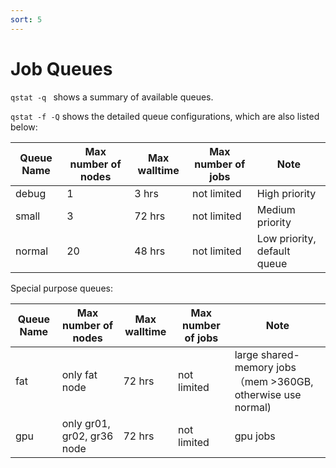 ```yaml
---
sort: 5
---
```


# Job Queues

`qstat -q ` shows a summary of available queues.

`qstat -f -Q` shows the detailed queue configurations, which are also listed below:

| Queue Name | Max number of nodes | Max walltime | Max number of jobs| Note|
|----|----|----|----|----|
| debug | 1 | 3 hrs | not limited | High priority  |
| small | 3 | 72 hrs | not limited | Medium priority |
| normal | 20 | 48 hrs | not limited  | Low priority, default queue |


Special purpose queues:

| Queue Name | Max number of nodes | Max walltime | Max number of jobs| Note|
|----|----|----|----|----|
| fat | only fat node | 72 hrs | not limited | large shared-memory jobs （mem >360GB, otherwise use normal) |
|gpu| only gr01, gr02, gr36 node | 72 hrs | not limited | gpu jobs|


